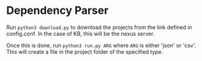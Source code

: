 # Dependency Parser

Run ```python3 download.py``` to download the projects from the link defined in config.conf. In the case of KB, this will be the nexus
server.

Once this is done, run ```python3 run.py ARG``` where ```ARG``` is either 'json' or 'csv'. This will create a file in the project folder of
the specified type.


